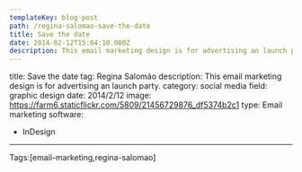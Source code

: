 ```yaml
---
templateKey: blog-post
path: /regina-salomao-save-the-date
title: Save the date
date: 2014-02-12T15:04:10.000Z
description: This email marketing design is for advertising an launch party.
---
```


title: Save the date
tag: Regina Salomão
description: This email marketing design is for advertising an launch party.
category: social media
field: graphic design
date: 2014/2/12
image: https://farm6.staticflickr.com/5809/21456729876_df5374b2c1
type: Email marketing
software:
- InDesign
---

Tags:[email-marketing,regina-salomao]